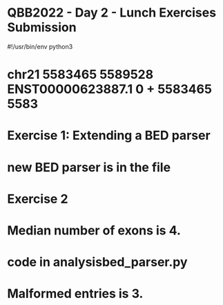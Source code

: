  # QBB2022 - Day 2 - Lunch Exercises Submission

#!/usr/bin/env python3
# chr21   5583465 5589528 ENST00000623887.1       0       +       5583465 5583

# Exercise 1: Extending a BED parser 
# new BED parser is in the file 

# Exercise 2
# Median number of exons is 4.
# code in analysisbed_parser.py
# Malformed entries is 3. 

 
 

